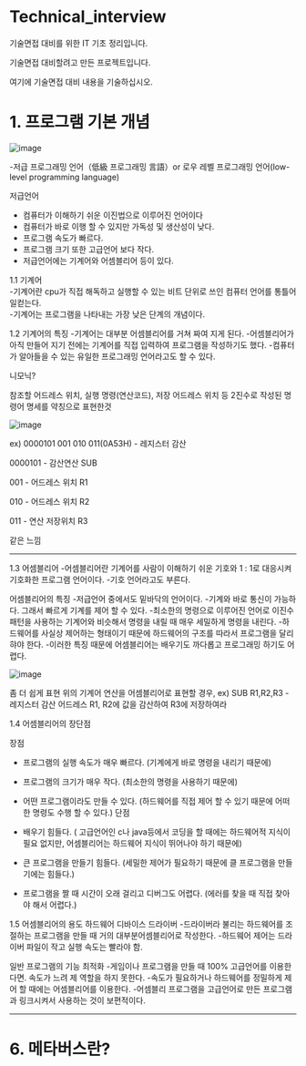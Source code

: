 # Technical_interview
기술면접 대비를 위한 IT 기초 정리입니다.

기술면접 대비할려고 만든 프로젝트입니다.

여기에 기술면접 대비 내용을 기술하십시오.

# 1. 프로그램 기본 개념

![image](https://user-images.githubusercontent.com/93306939/169712506-da2d7ff2-0398-4549-ae7b-7933dae59204.png)

-저급 프로그래밍 언어（低級 프로그래밍 言語）or 로우 레벨 프로그래밍 언어(low-level programming language)

저급언어
- 컴퓨터가 이해하기 쉬운 이진법으로 이루어진 언어이다
- 컴퓨터가 바로 이행 할 수 있지만 가독성 및 생산성이 낮다.
- 프로그램 속도가 빠르다.
- 프로그램 크기 또한 고급언어 보다 작다.
- 저급언어에는 기계어와 어셈블리어 등이 있다.

1.1 기계어  
-기계어란 cpu가 직접 해독하고 실행할 수 있는 비트 단위로 쓰인 컴퓨터 언어를 통틀어 일컫는다.  
-기계어는 프로그램을 나타내는 가장 낮은 단계의 개념이다.  

1.2 기계어의 특징
-기계어는 대부분 어셈블리어를 거쳐 짜여 지게 된다.
-어셈블리어가 아직 만들어 지기 전에는 기계어를 직접 입력하여 프로그램을 작성하기도 했다.
-컴퓨터가 알아들을 수 있는 유일한 프로그래밍 언어라고도 할 수 있다.


 니모닉?
 
  참조할 어드레스 위치, 실행 명령(연산코드), 저장 어드레스 위치 등 2진수로 작성된 명령어 명세를 약칭으로 표현한것

![image](https://user-images.githubusercontent.com/93306939/169712693-7b2864f3-08aa-4db2-a581-79a603f1b6a1.png)


ex) 0000101 001 010 011(0A53H) - 레지스터 감산

0000101 - 감산연산 SUB

001 - 어드레스 위치 R1 

010 - 어드레스 위치 R2 

011 - 연산 저장위치 R3

같은 느낌

---------------------------------------------------------------------------------------------


1.3 어셈블리어
-어셈블리어란 기계어를 사람이 이해하기 쉬운 기호와 1 : 1로 대응시켜 기호화한 프로그램 언어이다.
-기호 언어라고도 부른다.


어셈블리어의 특징
-저급언어 중에서도 밑바닥의 언어이다.
-기계와 바로 통신이 가능하다. 그래서 빠르게 기계를 제어 할 수 있다.
-최소한의 명령으로 이루어진 언어로 이진수 패턴을 사용하는 기계어와 비슷해서 명령을 내릴 때 매우 세밀하게 명령을 내린다.
-하드웨어를 사실상 제어하는 형태이기 때문에 하드웨어의 구조를 따라서 프로그램을 달리 햐야 한다.
-이러한 특징 때문에 어셈블리어는 배우기도 까다롭고 프로그래밍 하기도 어렵다.

![image](https://user-images.githubusercontent.com/93306939/169713080-36aeec3f-8be7-4b79-a92b-848bb63bf2db.png)

좀 더 쉽게 표현
위의 기계어 연산을 어셈블리어로 표현할 경우,
ex) SUB R1,R2,R3 - 레지스터 감산
어드레스 R1, R2에 값을 감산하여 R3에 저장하여라


1.4 어셈블리어의 장단점

장점
- 프로그램의 실행 속도가 매우 빠르다. (기계에게 바로 명령을 내리기 때문에)
- 프로그램의 크기가 매우 작다. (최소한의 명령을 사용하기 때문에)
- 어떤 프로그램이라도 만들 수 있다. (하드웨어를 직접 제어 할 수 있기 때문에 어떠한 명령도 수행 할 수 있다.)
단점

- 배우기 힘들다. ( 고급언어인 c나 java등에서 코딩을 할 때에는 하드웨어적 지식이 필요 없지만, 어셈블리어는 하드웨어 지식이 뛰어나야 하기 때문에)
- 큰 프로그램을 만들기 힘들다. (세밀한 제어가 필요하기 때문에 클 프로그램을 만들기에는 힘들다.)
- 프로그램을 짤 때 시간이 오래 걸리고 디버그도 어렵다. (에러를 찾을 때 직접 찾아야 해서 어렵다.)

1.5 어셈블리어의 용도
하드웨어 디바이스 드라이버
-드라이버라 불리는 하드웨어를 조절하는 프로그램을 만들 때 거의 대부분어셈블리어로 작성한다.
-하드웨어 제어는 드라이버 파일이 작고 실행 속도는 빨라야 함.

일반 프로그램의 기능 최적화
-게임이나 프로그램을 만들 때 100% 고급언어를 이용한다면. 속도가 느려 제 역할을 하지 못한다.
-속도가 필요하거나 하드웨어를 정밀하게 제어 할 때에는 어셈블리어를 이용한다.
-어셈블리 프로그램을 고급언어로 만든 프로그램과 링크시켜서 사용하는 것이 보편적이다.

---------------------------------------------------------------------------------------------


# 6. 메타버스란?
